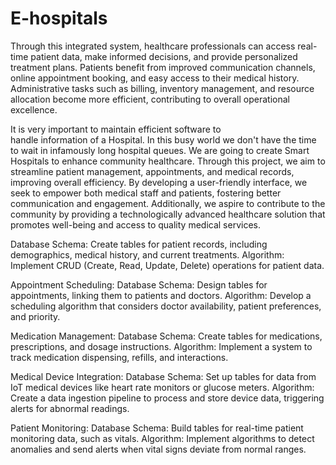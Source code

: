 # E-hospitals
Through this integrated system, healthcare professionals can access real-time patient data, make informed decisions, and provide personalized treatment plans. Patients benefit from improved communication channels, online appointment booking, and easy access to their medical history. Administrative tasks such as billing, inventory management, and resource allocation become more efficient, contributing to overall operational excellence.

It is very important to maintain efficient software to handle information of a Hospital. In this busy world we don't have the time to wait in infamously long hospital queues. We are going to  create Smart Hospitals to enhance community healthcare. Through this project, we aim to streamline patient management, appointments, and medical records, improving overall efficiency. By developing a user-friendly interface, we seek to empower both medical staff and patients, fostering better communication and engagement. Additionally, we aspire to contribute to the community by providing a technologically advanced healthcare solution that promotes well-being and access to quality medical services.

Database Schema: Create tables for patient records, including demographics, medical history, and current treatments. Algorithm: Implement CRUD (Create, Read, Update, Delete) operations for patient data. 

Appointment Scheduling:
Database Schema: Design tables for appointments, linking them to patients and doctors. 
Algorithm: Develop a scheduling algorithm that considers doctor availability, patient preferences, and priority.

 Medication Management: 
Database Schema: Create tables for medications, prescriptions, and dosage instructions. 
Algorithm: Implement a system to track medication dispensing, refills, and interactions.

 Medical Device Integration: 
Database Schema: Set up tables for data from IoT medical devices like heart rate monitors or glucose meters. Algorithm: Create a data ingestion pipeline to process and store device data, triggering alerts for abnormal readings.

Patient Monitoring:
 Database Schema: Build tables for real-time patient monitoring data, such as vitals.
 Algorithm: Implement algorithms to detect anomalies and send alerts when vital signs deviate from normal ranges.

